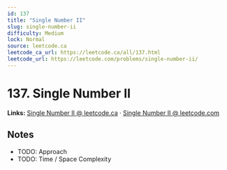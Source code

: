 ```yaml
--- 
id: 137
title: "Single Number II"
slug: single-number-ii
difficulty: Medium
lock: Normal
source: leetcode.ca
leetcode_ca_url: https://leetcode.ca/all/137.html
leetcode_url: https://leetcode.com/problems/single-number-ii/
---
```


# 137. Single Number II

**Links:** [Single Number II @ leetcode.ca](https://leetcode.ca/all/137.html) · [Single Number II @ leetcode.com](https://leetcode.com/problems/single-number-ii/)

## Notes
- TODO: Approach
- TODO: Time / Space Complexity
